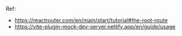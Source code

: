 Ref:
- https://reactrouter.com/en/main/start/tutorial#the-root-route
- https://vite-plugin-mock-dev-server.netlify.app/en/guide/usage
